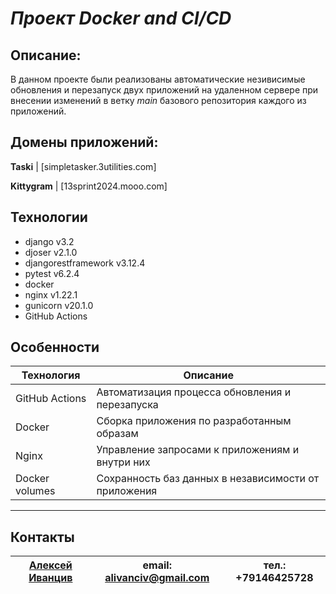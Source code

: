 # *Проект Docker and CI/CD*

## Описание:

В данном проекте были реализованы автоматические незивисимые обновления и перезапуск двух приложений на удаленном сервере при внесении изменений в ветку *main* базового репозитория каждого из приложений.

## Домены приложений:

**Taski** | [simpletasker.3utilities.com]

**Kittygram** | [13sprint2024.mooo.com]


## Технологии
 - django v3.2
 - djoser v2.1.0
 - djangorestframework v3.12.4
 - pytest v6.2.4
 - docker
 - nginx v1.22.1
 - gunicorn v20.1.0
 - GitHub Actions


## Особенности
| Технология | Описание |
| ------ | ------ |
| GitHub Actions | Автоматизация процесса обновления и перезапуска |
| Docker | Сборка приложения по разработанным образам |
| Nginx | Управление запросами к приложениям и внутри них |
| Docker volumes | Сохранность баз данных в независимости от приложения |

---
## Контакты
 [Алексей Иванцив](https://github.com/alivanciv) | email: alivanciv@gmail.com |тел.: +79146425728
 ------ | ------ |------   